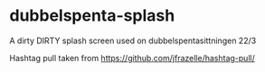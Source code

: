 dubbelspenta-splash
===================

A dirty DIRTY splash screen used on dubbelspentasittningen 22/3

Hashtag pull taken from https://github.com/jfrazelle/hashtag-pull/